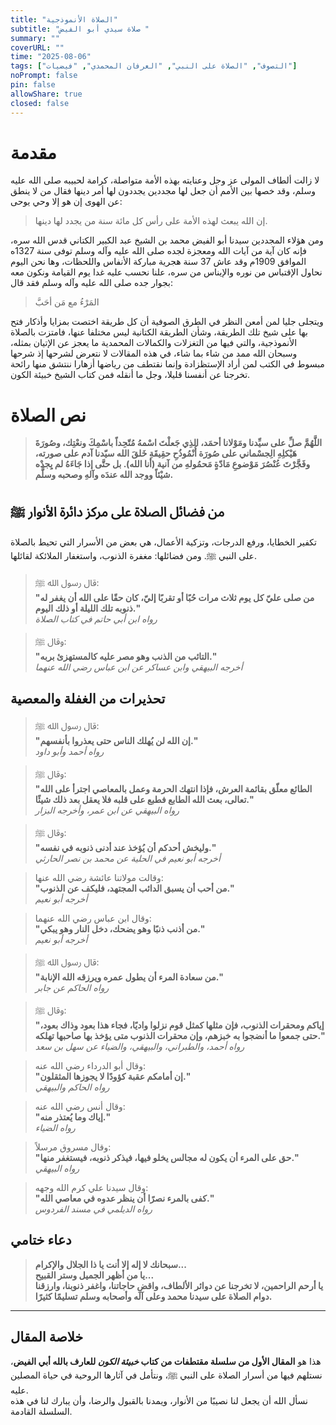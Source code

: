 ```yaml
---
title: "الصلاة الأنموذجية"
subtitle: "صلاة سيدي أبو الفيض "
summary: ""
coverURL: ""
time: "2025-08-06"
tags: ["التصوف", "الصلاة على النبي", "العرفان المحمدي", "فيضيات"]
noPrompt: false
pin: false
allowShare: true
closed: false
---
```


# مقدمة

لا زالت ألطاف المولى عز وجل وعنايته بهذه الأمة متواصلة، كرامة لحبيبه صلى الله عليه وسلم، وقد خصها بين الأمم أن جعل لها مجددين يجددون لها أمر دينها فقال من لا ينطق عن الهوى إن هو إلا وحي يوحى:

> إن الله يبعث لهذه الأمة على رأس كل مائة سنة من يجدد لها دينها.

ومن هؤلاء المجددين سيدنا أبو الفيض محمد بن الشيخ عبد الكبير الكتاني قدس الله سره، فإنه كان آية من آيات الله ومعجزة لجده صلى الله عليه وآله وسلم توفى سنة 1327ه الموافق 1909م وقد عاش 37 سنة هجرية مباركة الأنفاس واللحظات، وها نحن اليوم نحاول الإقتباس من نوره والإيناس من سره، علنا نحسب عليه غدا يوم القيامة ونكون معه بجوار جده صلى الله عليه وآله وسلم فقد قال:

> المَرْءُ مع مَن أحَبَّ

ويتجلى جليا لمن أمعن النظر في الطرق الصوفية أن كل طريقة اختصت بمزايا وأذكار فتح بها على شيخ تلك الطريقة، وشأن الطريقة الكتانية ليس مختلفا عنها، فامتزت بالصلاة الأنموذجية، والتي فيها من التغزلات والكمالات المحمدية ما يعجز عن الإتيان بمثله، وسبحان الله ممد من شاء بما شاء، في هذه المقالات لا نتعرض لشرحها إذ شرحها مبسوط في الكتب لمن أراد الإستظزادة وإنما نقتطف من رياضها أزهارا ننتشق منها رائحة تخرجنا عن أنفسنا قليلا، وجل ما أنقله فمن كتاب الشيخ خبيئة الكون.

# نص الصلاة

> **اللَّهُمَّ صلِّ على سيِّدنا ومَوْلانا أحمَد، الذِي جَعلْتَ اسْمهُ مُتّحِداً باسْمِكَ ونعْتِك، وصُورَةَ هَيْكلِهِ الِجسْماني على صُورَة أُنْمُوذُحِ حقِيقَةِ خَلقَ الله سيّدنا آدم على صورته، وفَجَّرْتَ عُنْصُرَ مَوْضوعِ مَادّةٍ مَحمُولهِ من آنية (أنا الله). بل حتَّى إذا جَاءَهُ لم يِجدْه شيْئاً ووجد الله عندَه وآلهِ وصحبه وسلَّم.**

## من فضائل الصلاة على مركز دائرة الأنوار ﷺ

تكفير الخطايا، ورفع الدرجات، وتزكية الأعمال، هي بعض من الأسرار التي تحيط بالصلاة على النبي ﷺ. ومن فضائلها: مغفرة الذنوب، واستغفار الملائكة لقائلها.

> قال رسول الله ﷺ:  
> **"من صلى عليّ كل يوم ثلاث مرات حُبًا أو تقربًا إليّ، كان حقًا على الله أن يغفر له ذنوبه تلك الليلة أو ذلك اليوم."**  
> _رواه ابن أبي حاتم في كتاب الصلاة_

> وقال ﷺ:  
> **"التائب من الذنب وهو مصر عليه كالمستهزئ بربه."**  
> _أخرجه البيهقي وابن عساكر عن ابن عباس رضي الله عنهما_

## تحذيرات من الغفلة والمعصية

> قال رسول الله ﷺ:  
> **"إن الله لن يُهلك الناس حتى يعذروا بأنفسهم."**  
> _رواه أحمد وأبو داود_

> وقال ﷺ:  
> **"الطائع معلّق بقائمة العرش، فإذا انتهك الحرمة وعمل بالمعاصي اجترأ على الله تعالى، بعث الله الطابع فطبع على قلبه فلا يعقل بعد ذلك شيئًا."**  
> _رواه البيهقي عن ابن عمر، وأخرجه البزار_

> وقال ﷺ:  
> **"وليخش أحدكم أن يُؤخذ عند أدنى ذنوبه في نفسه."**  
> _أخرجه أبو نعيم في الحلية عن محمد بن نصر الحارثي_

> وقالت مولاتنا عائشة رضي الله عنها:  
> **"من أحب أن يسبق الدائب المجتهد، فليكف عن الذنوب."**  
> _أخرجه أبو نعيم_

> وقال ابن عباس رضي الله عنهما:  
> **"من أذنب ذنبًا وهو يضحك، دخل النار وهو يبكي."**  
> _أخرجه أبو نعيم_

> قال رسول الله ﷺ:  
> **"من سعادة المرء أن يطول عمره ويرزقه الله الإنابة."**  
> _رواه الحاكم عن جابر_

> وقال ﷺ:  
> **"إياكم ومحقرات الذنوب، فإن مثلها كمثل قوم نزلوا واديًا، فجاء هذا بعود وذاك بعود، حتى جمعوا ما أنضجوا به خبزهم، وإن محقرات الذنوب متى يؤخذ بها صاحبها تهلكه."**  
> _رواه أحمد، والطبراني، والبيهقي، والضياء عن سهل بن سعد_

> وقال أبو الدرداء رضي الله عنه:  
> **"إن أمامكم عقبة كؤودًا لا يجوزها المثقلون."**  
> _رواه الحاكم والبيهقي_

> وقال أنس رضي الله عنه:  
> **"إياك وما يُعتذر منه."**  
> _رواه الضياء_

> وقال مسروق مرسلاً:  
> **"حق على المرء أن يكون له مجالس يخلو فيها، فيذكر ذنوبه، فيستغفر منها."**  
> _رواه البيهقي_

> وقال سيدنا علي كرم الله وجهه:  
> **"كفى بالمرء نصرًا أن ينظر عدوه في معاصي الله."**  
> _رواه الديلمي في مسند الفردوس_

## دعاء ختامي

> **سبحانك لا إله إلا أنت يا ذا الجلال والإكرام...  
> يا من أظهر الجميل وستر القبيح...  
> يا أرحم الراحمين، لا تخرجنا عن دوائر الألطاف، واقضِ حاجاتنا، واغفر ذنوبنا، وارزقنا دوام الصلاة على سيدنا محمد وعلى آله وأصحابه وسلم تسليمًا كثيرًا.**

---

## خلاصة المقال

هذا هو **المقال الأول من سلسلة مقتطفات من كتاب _خبيئة الكون_ للعارف بالله أبي الفيض**، نستلهم فيها من أسرار الصلاة على النبي ﷺ، ونتأمل في آثارها الروحية في حياة المصلين عليه.  
نسأل الله أن يجعل لنا نصيبًا من الأنوار، ويمدنا بالقبول والرضا، وأن يبارك لنا في هذه السلسلة القادمة.

